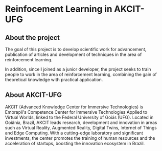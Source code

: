 # Reinfocement Learning in AKCIT-UFG

## About the project
The goal of this project is to develop scientific work for advancement, publication of articles and development of techniques in the area of ​​reinforcement learning.

In addition, since I joined as a junior developer, the project seeks to train people to work in the area of ​​reinforcement learning, combining the gain of theoretical knowledge with practical application.

## About AKCIT-UFG

AKCIT (Advanced Knowledge Center for Immersive Technologies) is Embrapii's Competence Center for Immersive Technologies Applied to Virtual Worlds, linked to the Federal University of Goiás (UFG). Located in Goiânia, Brazil, AKCIT leads research, development and innovation in areas such as Virtual Reality, Augmented Reality, Digital Twins, Internet of Things and Edge Computing. With a cutting-edge laboratory and significant investments, the center promotes the training of human resources and the acceleration of startups, boosting the innovation ecosystem in Brazil.
